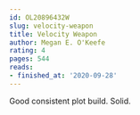```yaml
---
id: OL20896432W
slug: velocity-weapon
title: Velocity Weapon
author: Megan E. O'Keefe
rating: 4
pages: 544
reads:
- finished_at: '2020-09-28'
---
```

Good consistent plot build. Solid.
